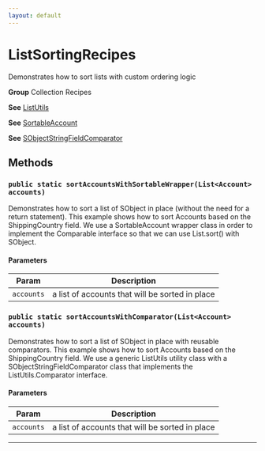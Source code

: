 ```yaml
---
layout: default
---
```

# ListSortingRecipes

Demonstrates how to sort lists with custom ordering logic


**Group** Collection Recipes


**See** [ListUtils](https://github.com/trailheadapps/apex-recipes/wiki/ListUtils)


**See** [SortableAccount](https://github.com/trailheadapps/apex-recipes/wiki/SortableAccount)


**See** [SObjectStringFieldComparator](https://github.com/trailheadapps/apex-recipes/wiki/SObjectStringFieldComparator)

## Methods
### `public static sortAccountsWithSortableWrapper(List<Account> accounts)`

Demonstrates how to sort a list of SObject in place (without the need for a return statement). This example shows how to sort Accounts based on the ShippingCountry field. We use a SortableAccount wrapper class in order to implement the Comparable interface so that we can use List.sort() with SObject.

#### Parameters

|Param|Description|
|---|---|
|`accounts`|a list of accounts that will be sorted in place|

### `public static sortAccountsWithComparator(List<Account> accounts)`

Demonstrates how to sort a list of SObject in place with reusable comparators. This example shows how to sort Accounts based on the ShippingCountry field. We use a generic ListUtils utility class with a SObjectStringFieldComparator class that implements the ListUtils.Comparator interface.

#### Parameters

|Param|Description|
|---|---|
|`accounts`|a list of accounts that will be sorted in place|

---
